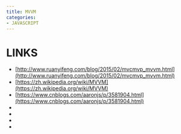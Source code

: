 ```yaml
---
title: MVVM
categories:
- JAVASCRIPT
---
```



# LINKS
- [http://www.ruanyifeng.com/blog/2015/02/mvcmvp_mvvm.html](http://www.ruanyifeng.com/blog/2015/02/mvcmvp_mvvm.html)
- [https://zh.wikipedia.org/wiki/MVVM](https://zh.wikipedia.org/wiki/MVVM)
- [https://www.cnblogs.com/aaronjs/p/3581904.html](https://www.cnblogs.com/aaronjs/p/3581904.html)
- []()
- []()
- []()
- []()
